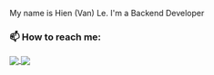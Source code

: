 <!-- ### WELCOME TO MY PAGE 👋👋👋 -->
My name is Hien (Van) Le. I'm a Backend Developer<br>
### 📫 How to reach me:

<!-- [![Linkedin](https://i.stack.imgur.com/gVE0j.png) LinkedIn](https://www.linkedin.com/in/hienle-tum/) [![GitHub](https://i.stack.imgur.com/tskMh.png) GitHub](https://github.com/ismhac/) [![Youtube](https://github.com/uvipen/introduction/blob/main/Youtube.png) Youtube](https://www.youtube.com/channel/UCf55nyusBBVGk4dLcRyOpCA) [![Facebook](https://github.com/ismhac/ismhac/blob/main/facebook.png) Facebook](https://www.facebook.com/ismhac/) --> 

<!--- ![Viet's github stats](https://github-readme-stats-git-masterrstaa-rickstaa.vercel.app/api?username=ismhac&show_icons=true&theme=graywhite&hide=contribs,prs,issues) -->

<a href="https://github.com/ismhac/jspace-spring-boot">
  <img align="center" src="https://github-readme-stats-anuraghazra1.vercel.app/api/pin/?username=ismhac&repo=jspace-spring-boot&theme=react" />
</a> 

<a href="https://github.com/ismhac/jspace-nestjs">
  <img align="center" src="https://github-readme-stats-anuraghazra1.vercel.app/api/pin/?username=ismhac&repo=jspace-nestjs&theme=react" />
</a> 


